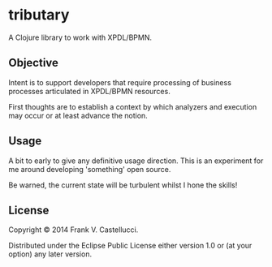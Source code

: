 # tributary

A Clojure library to work with XPDL/BPMN.

## Objective

Intent is to support developers that require processing of business processes articulated in XPDL/BPMN resources.

First thoughts are to establish a context by which analyzers and execution may occur or at least advance the notion.

## Usage

A bit to early to give any definitive usage direction. This is an experiment for me around developing 'something' open source.

Be warned, the current state will be turbulent whilst I hone the skills!

## License

Copyright © 2014 Frank V. Castellucci.

Distributed under the Eclipse Public License either version 1.0 or (at
your option) any later version.
